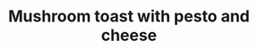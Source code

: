 ---
title: 'Mushroom toast with pesto and cheese'
description: ""
image: 03353a85470dcbbb57a5c91b8ebf705923ab09dd
price: '45'
size: '1'
meta:
    id: 20831302bf662b71976e81fba132bfda1acd5f35
    parentId: f20f57fa9c3d8bff0902cfb33f350091a3a48d51
    language: en
---